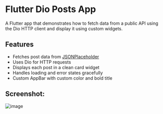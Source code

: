 # Flutter Dio Posts App
A Flutter app that demonstrates how to fetch data from a public API using the Dio HTTP client and display it using custom widgets.

## Features

- Fetches post data from [JSONPlaceholder](https://jsonplaceholder.typicode.com/posts)
- Uses Dio for HTTP requests
- Displays each post in a clean card widget
- Handles loading and error states gracefully
- Custom AppBar with custom color and bold title

## Screenshot:
![image](https://github.com/user-attachments/assets/64c86402-e9cc-48f1-bb6b-7d5f8c5ea461)

